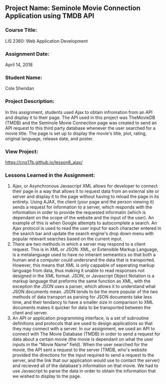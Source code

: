 ## Project Name:  Seminole Movie Connection Application using TMDB API

### Course Title:
LIS 2360:  Web Application Development

### Assignment Date:  
April 14, 2018

### Student Name:  
Cole Sheridan

### Project Description:
In this assignment, students used Ajax to obtain infromation from an API and display it to their page.  The API used in this project was TheMovieDB (TMDB) and the Seminole Movie Connection page was created to send an API request to this third party database whenever the user searched for a movie title.  The page is set up to display the movie's title, plot, rating, original language, release date, and poster.

### View Project:
https://cns17b.github.io/lesson8_ajax/

### Lessons Learned in the Assignment:
1. Ajax, or Asynchronous Javascript XML allows for developer to connect their page in a way that allows it to request data from an external site or server and display it to the page without having to reload the page in its entirety.  Using AJAX, the client (your page and the person viewing it) sends a request for information to a server, which responds with the information in order to provide the requested informatin (which is dependant on the scope of the website and the input of the user).   An example of this is when Google attempts to autocomplete a search.  An Ajax protocol is used to read the user input for each character entered in the search bar and update the search engine's drop down menu with popular relevant searches based on the current input.
2. There are two methods in which a server may respond to a client request.  This is in XML or JSON.  XML, or Extensible Markup Language, is a metalanguage used to have no inherant semeantics so that both a human and a computer could undersrand the data that is transported.  However, this means that XML is only cappable of seperating markup language from data, thus making it unable to read responses not designed in the XML format.  JSON, or Javascript Object Notation is a markup language that preforms the same function as XML, with the exception the JSON uses a parser, which allows it to understand what JSON documents mean.  JSON tends to be the more popular of the two methods of data transport as parsing for JSON documents take less time, and their tendancy to have a smaller size in comparison to XML documents makes it quicker for data to be transported between the client and server.   
3. An API or application programming interface, is a set of subroutine definitions and protocols that are used to design applications so that they may connect with a server.  In our assignment, we used an API to connect with The Movie Database (TMDB) in order to send a request for data about a certain movie (the movie is dependant on what the user inputs in the "Movie Name" field). When the user searched for the movie, the API sent a request to the server (TMDB, who's website provided the directions for the input required to send a request to the server, and the link that our application would use to contact the server) and recieved all of the database's information on that movie.  We had to use Javascript to parse the data in order to obtain the information that we wished to display to the page.   
